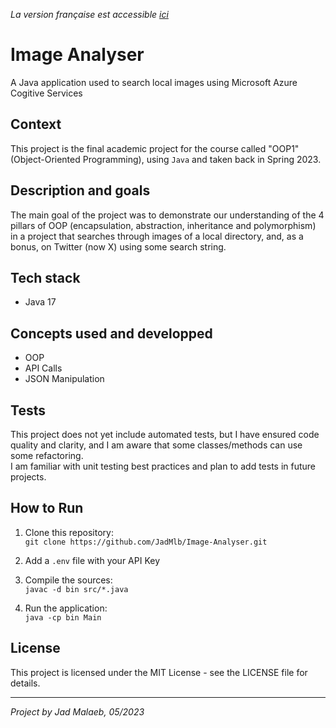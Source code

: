*La version française est accessible [ici](README_FR.md)*

# Image Analyser

A Java application used to search local images using Microsoft Azure Cogitive Services

## Context
This project is the final academic project for the course called "OOP1" (Object-Oriented Programming), using `Java` and taken back in Spring 2023.

## Description and goals
The main goal of the project was to demonstrate our understanding of the 4 pillars of OOP (encapsulation, abstraction, inheritance and polymorphism) in a project that searches through images of a local directory, and, as a bonus, on Twitter (now X) using some search string.

## Tech stack
- Java 17

## Concepts used and developped
- OOP
- API Calls
- JSON Manipulation

## Tests
This project does not yet include automated tests, but I have ensured code quality and clarity, and I am aware that some classes/methods can use some refactoring.  
I am familiar with unit testing best practices and plan to add tests in future projects.

## How to Run
1. Clone this repository:  
   `git clone https://github.com/JadMlb/Image-Analyser.git`
   
1. Add a `.env` file with your API Key

1. Compile the sources:  
   `javac -d bin src/*.java`

1. Run the application:  
   `java -cp bin Main`

## License
This project is licensed under the MIT License - see the LICENSE file for details.

---

*Project by Jad Malaeb, 05/2023*
